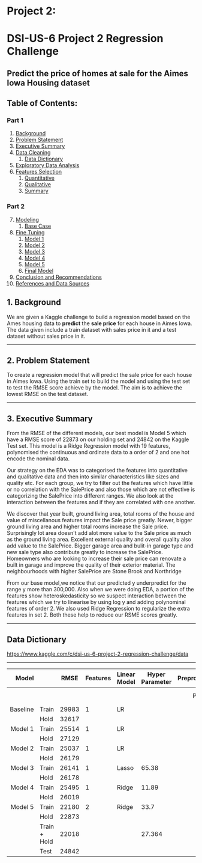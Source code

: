 # Project 2: 
# DSI-US-6 Project 2 Regression Challenge
## Predict the price of homes at sale for the Aimes Iowa Housing dataset

## Table of Contents:

### Part 1

1. [Background](#1.-Background)  
1. [Problem Statement](#2.-Problem-Statement)  
1. [Executive Summary](#3.-Executive-Summary)  
1. [Data Cleaning](#4.-Data-Cleaning)  
    1. [Data Dictionary](#a.-Data-Dictionary)
1. [Exploratory Data Analysis](#5.-Exploratory-Data-Analysis)  
1. [Features Selection](#6.-Features-Selection)  
    1. [Quantitative](#a.-Quantitative)  
    1. [Qualitative](#b.-Qualitative)
    1. [Summary](#c.-Features-Selection-Summary) 
    
### Part 2
7. [Modeling](#7.-Modeling)    
    1. [Base Case](#a.-Base-Case)
1. [Fine Tuning](#8.-Fine-Tuning)  
    1. [Model 1](#a.-Model-1:-Log-y-with-LR-with-same-features-as-baseline-case)
    1. [Model 2](#b.-Model-2:-LR-with-same-features-as-baseline-case-and-Polynominal)
    1. [Model 3](#c.-Model-3:-Lasso-with-same-features-as-baseline-case-and-Polynominal)
    1. [Model 4](#d.-Model-4:-Ridge-with-same-features-as-baseline-case-and-Polynominal)
    1. [Model 5](#e.-Model-5:-Ridge-with-more-features-and-Polynominal)  
    1. [Final Model](#f.-Final-model)
1. [Conclusion and Recommendations](#9.-Conclusion-and-Recommendations)  
1. [References and Data Sources](#10.-References-and-Data-Sources) 

## 1. Background

We are given a Kaggle challenge to build a regression model based on the Ames housing data to **predict** the **sale price** for each house in Aimes Iowa. The data given include a train dataset with sales price in it and a test dataset without sales price in it.

---
## 2. Problem Statement

To create a regression model that will predict the sale price for each house in Aimes Iowa. Using the train set to build the model and using the test set to test the RMSE score achieve by the model. The aim is to achieve the lowest RMSE on the test dataset. 

---
## 3. Executive Summary

From the RMSE of the different models, our best model is Model 5 which have a RMSE score of 22873 on our holding set and 24842 on the Kaggle Test set. This model is a Ridge Regression model with 19 features, polynomised the continuous and ordinate data to a order of 2 and one hot encode the nominal data. 

Our strategy on the EDA was to categorised the features into quantitative and qualitative data and then into similar characteristics like sizes and quality etc. For each group, we try to filter out the features which have little or no correlation with the SalePrice and also those which are not effective is categorizing the SalePrice into different ranges. We also look at the interaction between the features and if they are correlated with one another. 

We discover that year built, ground living area, total rooms of the house and value of miscellanous features impact the Sale price greatly. Newer, bigger ground living area and higher total rooms increase the Sale price. Surprisingly lot area doesn't add alot more value to the Sale price as much as the ground living area. Excellent external quality and overall quality also add value to the SalePrice. Bigger garage area and bulit-in garage type and new sale type also contribute greatly to increase the SalePrice. Homeowners who are looking to increase their sale price can renovate a built in garage and improve the quality of their exterior material. The neighbourhoods with higher SalePrice are Stone Brook and Northridge

From our base model,we notice that our predicted y underpredict for the range y more than 300,000. Also when we were doing EDA, a portion of the features show heteroskedasticity so we suspect interaction between the features which we try to linearise by using log y and adding polynominal features of order 2. We also used Ridge Regression to regularize the extra features in set 2. Both these help to reduce our RSME scores greatly.

---
## Data Dictionary

https://www.kaggle.com/c/dsi-us-6-project-2-regression-challenge/data

---

| Model    |              | RMSE  | Features | Linear Model | Hyper Parameter | Preprocessing |     |        |       |
|---------:|--------------|-------|----------|--------------|-----------------|:-------------:|-----|--------|-------|
|          |              |       |          |              |                 | Poly          | OHE | Target | Log y |
| Baseline | Train        | 29983 | 1        | LR           |                 |               | Y   |        |       |
|          | Hold         | 32617 |          |              |                 |               |     |        |       |
| Model 1  | Train        | 25514 | 1        | LR           |                 |               | Y   |        | Y     |
|          | Hold         | 27129 |          |              |                 |               |     |        |       |
| Model 2  | Train        | 25037 | 1        | LR           |                 | Y             | Y   |        |       |
|          | Hold         | 26179 |          |              |                 |               |     |        |       |
| Model 3  | Train        | 26141 | 1        | Lasso        | 65.38           | Y             | Y   |        |       |
|          | Hold         | 26178 |          |              |                 |               |     |        |       |
| Model 4  | Train        | 25495 | 1        | Ridge        | 11.89           | Y             | Y   |        |       |
|          | Hold         | 26019 |          |              |                 |               |     |        |       |
| Model 5  | Train        | 22180 | 2        | Ridge        | 33.7            | Y             | Y   |        |       |
|          | Hold         | 22873 |          |              |                 |               |     |        |       |
|          | Train + Hold | 22018 |          |              | 27.364          |               |     |        |       |
|          | Test         | 24842 |          |              |                 |               |     |        |       |
